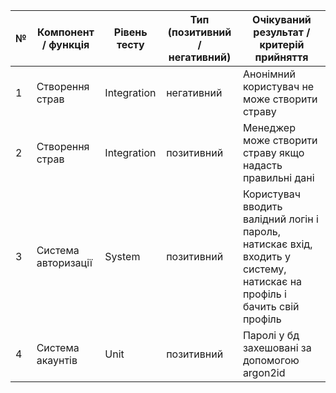 | № | Компонент / функція | Рівень тесту | Тип (позитивний / негативний) | Очікуваний результат / критерій прийняття |
|---|----------------------|---------------|----------------------------------|--------------------------------------------|
| 1 |   Створення страв      |   Integration      |     негативний           |  Анонімний користувач не може створити страву    |
| 2 |   Створення страв  |  Integration  |    позитивний   | Менеджер може створити страву якщо надасть правильні дані |
| 3 |  Система авторизації  | System  |  позитивний  | Користувач вводить валідний логін і пароль, натискає вхід, входить у систему, натискає на профіль і бачить свій профіль  |
| 4 | Система акаунтів |  Unit |  позитивний | Паролі у бд захешовані за допомогою argon2id  |

